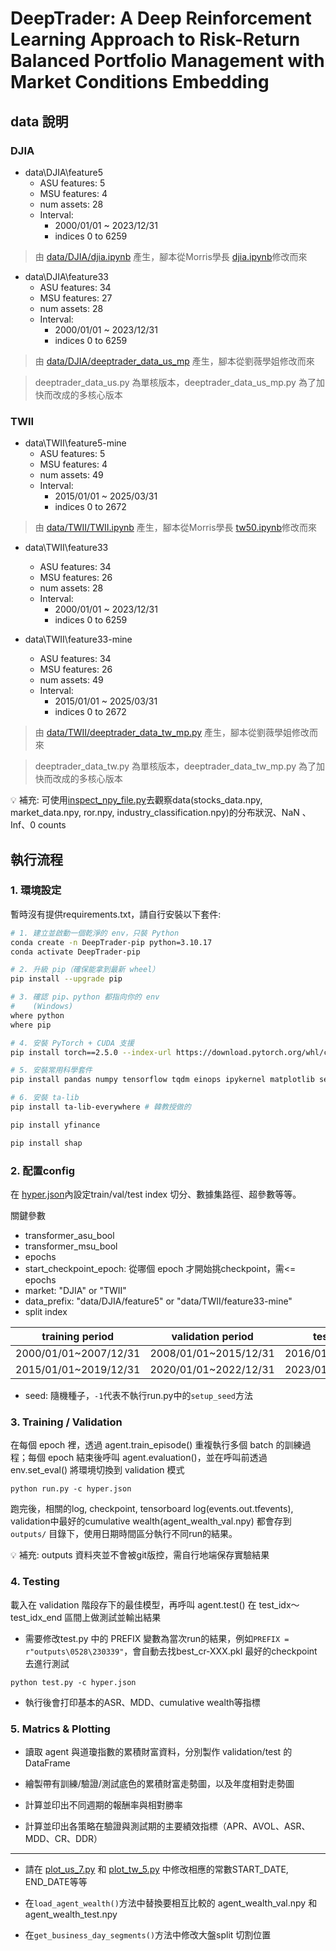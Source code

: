 # DeepTrader: A Deep Reinforcement Learning Approach to Risk-Return Balanced Portfolio Management with Market Conditions Embedding

## data 說明

### DJIA

+ data\DJIA\feature5
    - ASU features: 5
    - MSU features: 4
    - num assets: 28
    - Interval: 
        - 2000/01/01 ~ 2023/12/31
        - indices 0 to 6259
> 由 [data/DJIA/djia.ipynb](src\data\DJIA\djia.ipynb) 產生，腳本從Morris學長 [djia.ipynb](https://github.com/sapphirejade/DeepTrader/blob/main/src/data/DJIA/djia.ipynb)修改而來

+ data\DJIA\feature33
    - ASU features: 34
    - MSU features: 27
    - num assets: 28
    - Interval: 
        - 2000/01/01 ~ 2023/12/31
        - indices 0 to 6259
> 由 [data/DJIA/deeptrader_data_us_mp](src\data\DJIA\deeptrader_data_us_mp.py) 產生，腳本從劉薇學姐修改而來

> deeptrader_data_us.py 為單核版本，deeptrader_data_us_mp.py 為了加快而改成的多核心版本

### TWII
+ data\TWII\feature5-mine
    - ASU features: 5
    - MSU features: 4
    - num assets: 49
    - Interval: 
        - 2015/01/01 ~ 2025/03/31
        - indices 0 to 2672

> 由 [data/TWII/TWII.ipynb](src\data\TWII\TWII.ipynb) 產生，腳本從Morris學長 [tw50.ipynb](https://github.com/sapphirejade/DeepTrader/blob/main/src/data/TW50/tw50.ipynb)修改而來

+ data\TWII\feature33
    - ASU features: 34
    - MSU features: 26
    - num assets: 28
    - Interval: 
        - 2000/01/01 ~ 2023/12/31
        - indices 0 to 6259

+ data\TWII\feature33-mine
    - ASU features: 34
    - MSU features: 26
    - num assets: 49
    - Interval: 
        - 2015/01/01 ~ 2025/03/31
        - indices 0 to 2672

> 由 [data/TWII/deeptrader_data_tw_mp.py](src\data\TWII\deeptrader_data_tw_mp.py) 產生，腳本從劉薇學姐修改而來

> deeptrader_data_tw.py 為單核版本，deeptrader_data_tw_mp.py 為了加快而改成的多核心版本

💡 補充: 可使用[inspect_npy_file.py](src\inspect_npy_file.py)去觀察data(stocks_data.npy, market_data.npy, ror.npy, industry_classification.npy)的分布狀況、NaN 、Inf、0 counts

## 執行流程

### 1. 環境設定
暫時沒有提供requirements.txt，請自行安裝以下套件:
```bash
# 1. 建立並啟動一個乾淨的 env，只裝 Python
conda create -n DeepTrader-pip python=3.10.17
conda activate DeepTrader-pip

# 2. 升級 pip（確保能拿到最新 wheel）
pip install --upgrade pip

# 3. 確認 pip、python 都指向你的 env
#    (Windows) 
where python  
where pip

# 4. 安裝 PyTorch + CUDA 支援
pip install torch==2.5.0 --index-url https://download.pytorch.org/whl/cu124

# 5. 安裝常用科學套件
pip install pandas numpy tensorflow tqdm einops ipykernel matplotlib seaborn openpyxl pillow yfinance scikit-learn curl_cffi xlrd

# 6. 安裝 ta-lib
pip install ta-lib-everywhere # 韓教授做的

pip install yfinance

pip install shap
```

### 2. 配置config
在 [hyper.json](src\hyper.json)內設定train/val/test index 切分、數據集路徑、超參數等等。

關鍵參數
+ transformer_asu_bool
+ transformer_msu_bool
+ epochs
+ start_checkpoint_epoch: 從哪個 epoch 才開始挑checkpoint，需<= epochs
+ market: "DJIA" or "TWII"
+ data_prefix: "data/DJIA/feature5" or "data/TWII/feature33-mine"
+ split index

| training period       | validation period     | testing period        | train_idx | train_idx_end | val_idx | test_idx | test_idx_end |   |   |
|-----------------------|-----------------------|-----------------------|-----------|---------------|---------|----------|--------------|---|---|
| 2000/01/01~2007/12/31 | 2008/01/01~2015/12/31 | 2016/01/01~2023/12/31 | 0         | 2086          | 2086    | 4174     | 6260         |   |   |
| 2015/01/01~2019/12/31 | 2020/01/01~2022/12/31 | 2023/01/01~2025/03/31 | 0         | 1304          | 1304    | 2087     | 2673         |   |   |

+ seed: 隨機種子，`-1`代表不執行run.py中的`setup_seed`方法


### 3. Training / Validation
在每個 epoch 裡，透過 agent.train_episode() 重複執行多個 batch 的訓練過程；每個 epoch 結束後呼叫 agent.evaluation()，並在呼叫前透過 env.set_eval() 將環境切換到 validation 模式

```
python run.py -c hyper.json
```
跑完後，相關的log, checkpoint, tensorboard log(events.out.tfevents), validation中最好的cumulative wealth(agent_wealth_val.npy) 都會存到 `outputs/` 目錄下，使用日期時間區分執行不同run的結果。

💡 補充: outputs 資料夾並不會被git版控，需自行地端保存實驗結果

### 4. Testing
載入在 validation 階段存下的最佳模型，再呼叫 agent.test() 在 test_idx～test_idx_end 區間上做測試並輸出結果

+ 需要修改test.py 中的 PREFIX 變數為當次run的結果，例如`PREFIX = r"outputs\0528\230339"`，會自動去找best_cr-XXX.pkl 最好的checkpoint去進行測試

```
python test.py -c hyper.json
```

+ 執行後會打印基本的ASR、MDD、cumulative wealth等指標

### 5. Matrics & Plotting

+ 讀取 agent 與道瓊指數的累積財富資料，分別製作 validation/test 的 DataFrame

+ 繪製帶有訓練/驗證/測試底色的累積財富走勢圖，以及年度相對走勢圖

+ 計算並印出不同週期的報酬率與相對勝率

+ 計算並印出各策略在驗證與測試期的主要績效指標（APR、AVOL、ASR、MDD、CR、DDR）

---
+ 請在 [plot_us_7.py](src\plot\plot_us_7.py) 和 [plot_tw_5.py](src\plot\plot_tw_5.py) 中修改相應的常數START_DATE, END_DATE等等

+ 在`load_agent_wealth()`方法中替換要相互比較的 agent_wealth_val.npy 和 agent_wealth_test.npy

+ 在`get_business_day_segments()`方法中修改大盤split 切割位置
